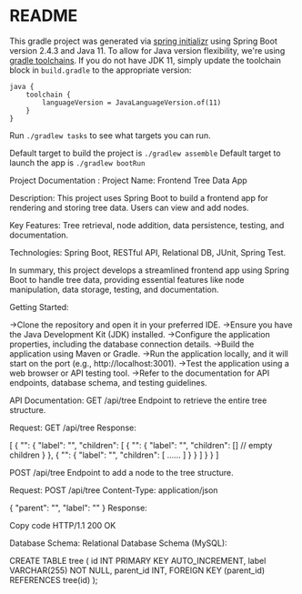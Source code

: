 # README

This gradle project was generated via [spring initializr](https://start.spring.io/) using Spring Boot version 2.4.3 and Java 11. To allow for Java version flexibility, we're using [gradle toolchains](https://docs.gradle.org/current/userguide/toolchains.html#sec:consuming). If you do not have JDK 11, simply update the toolchain block in `build.gradle` to the appropriate version:

```
java {
    toolchain {
        languageVersion = JavaLanguageVersion.of(11)
    }
}
```

Run `./gradlew tasks` to see what targets you can run.

Default target to build the project is `./gradlew assemble`
Default target to launch the app is `./gradlew bootRun`



Project Documentation :
Project Name: Frontend Tree Data App

Description: This project uses Spring Boot to build a frontend app for rendering and storing tree data. 
Users can view and add nodes.

Key Features: Tree retrieval, node addition, data persistence, testing, and documentation.

Technologies: Spring Boot, RESTful API, Relational DB, JUnit, Spring Test.

In summary, this project develops a streamlined frontend app using Spring Boot to handle tree data, 
providing essential features like node manipulation, data storage, testing, and documentation.




Getting Started:

->Clone the repository and open it in your preferred IDE.
->Ensure you have the Java Development Kit (JDK) installed.
->Configure the application properties, including the database connection details.
->Build the application using Maven or Gradle.
->Run the application locally, and it will start on the port (e.g., http://localhost:3001).
->Test the application using a web browser or API testing tool.
->Refer to the documentation for API endpoints, database schema, and testing guidelines.



API Documentation: 
    GET /api/tree
        Endpoint to retrieve the entire tree structure.

Request:    GET /api/tree
Response:

[
    {
        "<id>": {
            "label": "<first item>",
                "children": [
                    {
                        "<id>": {
                            "label": "<another item>",
                            "children": [] // empty children
                            }
                            },
                            {
                        "<id>": {
                        "label": "<another item>",
                        "children": [ ...<any children>... ]
                            }
                    }
                ]
        }
    }
]


POST /api/tree
Endpoint to add a node to the tree structure.

Request:    POST /api/tree
Content-Type: application/json

{
"parent": "<id>",
"label": "<label>"
}
Response:

Copy code
HTTP/1.1 200 OK


Database Schema: 
Relational Database Schema (MySQL):

CREATE TABLE tree (
id INT PRIMARY KEY AUTO_INCREMENT,
label VARCHAR(255) NOT NULL,
parent_id INT,
FOREIGN KEY (parent_id) REFERENCES tree(id)
);
